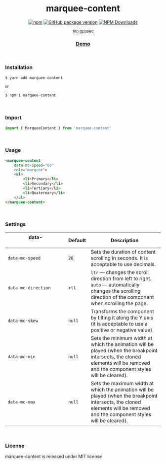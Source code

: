 <div align="center">
<br>

<h1>marquee-content</h1>

[![npm](https://img.shields.io/npm/v/marquee-content.svg?colorB=brightgreen)](https://www.npmjs.com/package/marquee-content)
[![GitHub package version](https://img.shields.io/github/package-json/v/ux-ui-pro/marquee-content.svg)](https://github.com/ux-ui-pro/marquee-content)
[![NPM Downloads](https://img.shields.io/npm/dm/marquee-content.svg?style=flat)](https://www.npmjs.org/package/marquee-content)

<sup><a href="https://bundlephobia.com/package/marquee-content@0.0.2">1Kb gzipped</a></sup>

<h3><a href="https://ux-ui-pro.github.io/marquee-content/dist/">Demo</a></h3>

</div>
<br>

### Installation
```javascript
$ yarn add marquee-content
```
<sup>or</sup>
```javascript
$ npm i marquee-content
```

<br>

### Import
```javascript
import { MarqueeContent } from 'marquee-content'
```
<br>

### Usage
```HTML
<marquee-content
	data-mc-speed="60"
	role="marquee">
	<ul>
		<li>Primary</li>
		<li>Secondary</li>
		<li>Tertiary</li>
		<li>Quaternary</li>
	</ul>
</marquee-content>
```
<br>

### Settings

| data-&nbsp;&nbsp;&nbsp;&nbsp;&nbsp;&nbsp;&nbsp;&nbsp;&nbsp;&nbsp;&nbsp;&nbsp;&nbsp;&nbsp;&nbsp;&nbsp;&nbsp;&nbsp;&nbsp;&nbsp;&nbsp;&nbsp;&nbsp;&nbsp;&nbsp;&nbsp;&nbsp;&nbsp;&nbsp;&nbsp;&nbsp;&nbsp;&nbsp;&nbsp;&nbsp;&nbsp;&nbsp;&nbsp;&nbsp;&nbsp;&nbsp; | Default | Description |
| --- | --- | --- |
| `data-mc-speed` | `20` | Sets the duration of content scrolling in seconds. It is acceptable to use decimals. |
| `data-mc-direction` | `rtl` | `ltr` &mdash; changes the scroll direction from left to right.<br>`auto` &mdash; automatically changes the scrolling direction of the component when scrolling the page. |
| `data-mc-skew` | `null` | Transforms the component by tilting it along the Y axis (it is acceptable to use a positive or negative value). |
| `data-mc-min` | `null` | Sets the minimum width at which the animation will be played (when the breakpoint intersects, the cloned elements will be removed and the component styles will be cleared). |
| `data-mc-max` | `null` | Sets the maximum width at which the animation will be played (when the breakpoint intersects, the cloned elements will be removed and the component styles will be cleared). |

<br>

### License
marquee-content is released under MIT license